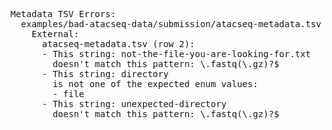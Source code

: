 <pre>
Metadata TSV Errors:
  examples/bad-atacseq-data/submission/atacseq-metadata.tsv (as atacseq):
    External:
      atacseq-metadata.tsv (row 2):
      - This string: not-the-file-you-are-looking-for.txt
        doesn't match this pattern: \.fastq(\.gz)?$
      - This string: directory
        is not one of the expected enum values:
        - file
      - This string: unexpected-directory
        doesn't match this pattern: \.fastq(\.gz)?$
</pre>
